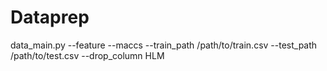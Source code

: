 # Dataprep  
data_main.py --feature --maccs --train_path /path/to/train.csv --test_path /path/to/test.csv --drop_column HLM

